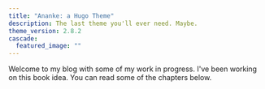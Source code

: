 ```yaml
---
title: "Ananke: a Hugo Theme"
description: The last theme you'll ever need. Maybe.
theme_version: 2.8.2
cascade:
  featured_image: ""
---
```

Welcome to my blog with some of my work in progress. I've been working on this book idea. You can read some of the chapters below.